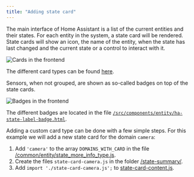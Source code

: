 ```yaml
---
title: "Adding state card"
---
```


The main interface of Home Assistant is a list of the current entities and their states. For each entity in the system, a state card will be rendered. State cards will show an icon, the name of the entity, when the state has last changed and the current state or a control to interact with it.

![Cards in the frontend](/img/en/frontend/frontend-cards1.png)

The different card types can be found [here](https://github.com/home-assistant/home-assistant-polymer/tree/master/src/state-summary).

Sensors, when not grouped, are shown as so-called badges on top of the state cards.

![Badges in the frontend](/img/en/frontend/frontend-badges.png)

The different badges are located in the file [`/src/components/entity/ha-state-label-badge.html`](https://github.com/home-assistant/home-assistant-polymer/blob/master/src/components/entity/ha-state-label-badge.html).

Adding a custom card type can be done with a few simple steps. For this example we will add a new state card for the domain `camera`:

 1. Add `'camera'` to the array `DOMAINS_WITH_CARD` in the file [/common/entity/state_more_info_type.js](https://github.com/home-assistant/home-assistant-polymer/blob/master/src/common/entity/state_more_info_type.js).
 2. Create the files `state-card-camera.js` in the folder [/state-summary/](https://github.com/home-assistant/home-assistant-polymer/tree/master/src/state-summary).
 4. Add `import './state-card-camera.js';` to [state-card-content.js](https://github.com/home-assistant/home-assistant-polymer/blob/master/src/state-summary/state-card-content.js).
